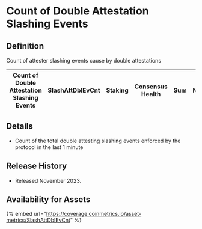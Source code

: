 # Count of Double Attestation Slashing Events

## Definition

Count of attester slashing events cause by double attestations

| Count of Double Attestation Slashing Events | SlashAttDblEvCnt | Staking | Consensus Health | Sum | N/A | 1 minute |
| ------------------------------------------- | ---------------- | ------- | ---------------- | --- | --- | -------- |

## Details

* Count of the total double attesting slashing events enforced by the protocol in the last 1 minute

## Release History

* Released November 2023.

## Availability for Assets

{% embed url="https://coverage.coinmetrics.io/asset-metrics/SlashAttDblEvCnt" %}
